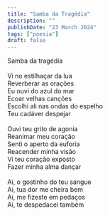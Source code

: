 ```yaml
---
title: "Samba da Tragédia"
description: ""
publishDate: "23 March 2024"
tags: ["poesia"]
draft: false
---
```


Samba da tragédia<br>
<br>
Vi no estilhaçar da lua<br>
Reverberar as orações<br>
Eu ouvi do azul do mar<br>
Ecoar velhas canções<br>
Escolhi ali nas ondas do espelho<br>
Teu cadáver despejar<br>
<br>
Ouvi teu grito de agonia<br>
Reanimar meu coração<br>
Senti o aperto da euforia<br>
Reacender minha visão<br>
Vi teu coração exposto<br>
Fazer minha alma dançar<br>
<br>
Ai, o gostinho do teu sangue<br>
Ai, tua dor me cheira bem<br>
Ai, me fizeste em pedaços<br>
Ai, te despedacei também<br>